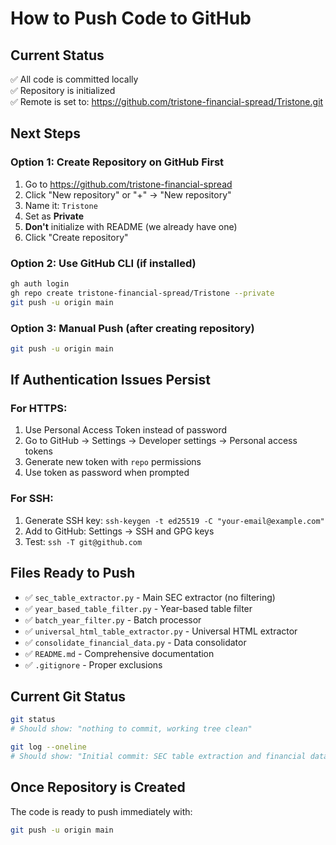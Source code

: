 # How to Push Code to GitHub

## Current Status
✅ All code is committed locally  
✅ Repository is initialized  
✅ Remote is set to: https://github.com/tristone-financial-spread/Tristone.git

## Next Steps

### Option 1: Create Repository on GitHub First
1. Go to https://github.com/tristone-financial-spread
2. Click "New repository" or "+" → "New repository"
3. Name it: `Tristone`
4. Set as **Private**
5. **Don't** initialize with README (we already have one)
6. Click "Create repository"

### Option 2: Use GitHub CLI (if installed)
```bash
gh auth login
gh repo create tristone-financial-spread/Tristone --private
git push -u origin main
```

### Option 3: Manual Push (after creating repository)
```bash
git push -u origin main
```

## If Authentication Issues Persist

### For HTTPS:
1. Use Personal Access Token instead of password
2. Go to GitHub → Settings → Developer settings → Personal access tokens
3. Generate new token with `repo` permissions
4. Use token as password when prompted

### For SSH:
1. Generate SSH key: `ssh-keygen -t ed25519 -C "your-email@example.com"`
2. Add to GitHub: Settings → SSH and GPG keys
3. Test: `ssh -T git@github.com`

## Files Ready to Push
- ✅ `sec_table_extractor.py` - Main SEC extractor (no filtering)
- ✅ `year_based_table_filter.py` - Year-based table filter
- ✅ `batch_year_filter.py` - Batch processor
- ✅ `universal_html_table_extractor.py` - Universal HTML extractor
- ✅ `consolidate_financial_data.py` - Data consolidator
- ✅ `README.md` - Comprehensive documentation
- ✅ `.gitignore` - Proper exclusions

## Current Git Status
```bash
git status
# Should show: "nothing to commit, working tree clean"

git log --oneline
# Should show: "Initial commit: SEC table extraction and financial data tools"
```

## Once Repository is Created
The code is ready to push immediately with:
```bash
git push -u origin main
```
